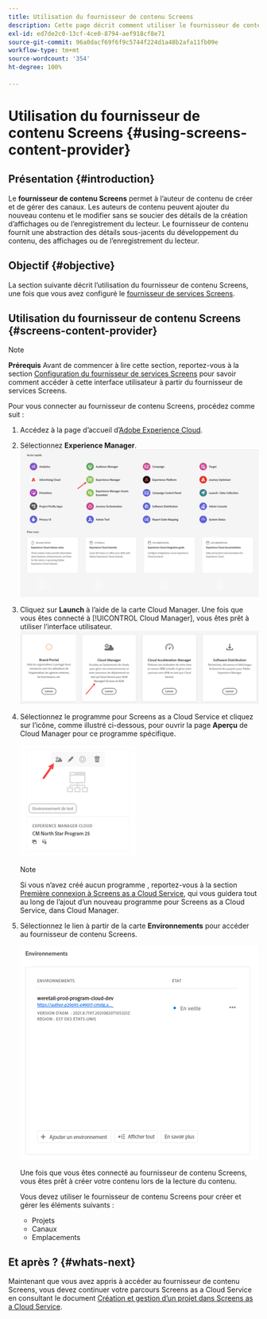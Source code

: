 ```yaml
---
title: Utilisation du fournisseur de contenu Screens
description: Cette page décrit comment utiliser le fournisseur de contenu Screens pour créer du contenu.
exl-id: ed7de2c0-13cf-4ce0-8794-aef918cf8e71
source-git-commit: 96a0dacf69f6f9c5744f224d1a48b2afa11fb09e
workflow-type: tm+mt
source-wordcount: '354'
ht-degree: 100%

---
```


# Utilisation du fournisseur de contenu Screens {#using-screens-content-provider}

## Présentation {#introduction}

Le **fournisseur de contenu Screens** permet à l’auteur de contenu de créer et de gérer des canaux. Les auteurs de contenu peuvent ajouter du nouveau contenu et le modifier sans se soucier des détails de la création d’affichages ou de l’enregistrement du lecteur. Le fournisseur de contenu fournit une abstraction des détails sous-jacents du développement du contenu, des affichages ou de l’enregistrement du lecteur.

## Objectif {#objective}

La section suivante décrit l’utilisation du fournisseur de contenu Screens, une fois que vous avez configuré le [fournisseur de services Screens](https://experienceleague.adobe.com/docs/experience-manager-cloud-service/screens-as-cloud-service/configure-screens-cloud/navigating-to-screens-services-provider.html?lang=fr).

## Utilisation du fournisseur de contenu Screens {#screens-content-provider}

>[!NOTE]
>**Prérequis**
>Avant de commencer à lire cette section, reportez-vous à la section [Configuration du fournisseur de services Screens](https://experienceleague.adobe.com/docs/experience-manager-cloud-service/screens-as-cloud-service/configure-screens-cloud/navigating-to-screens-services-provider.html?lang=fr) pour savoir comment accéder à cette interface utilisateur à partir du fournisseur de services Screens.

Pour vous connecter au fournisseur de contenu Screens, procédez comme suit :

1. Accédez à la page d’accueil d’[Adobe Experience Cloud](https://experience.adobe.com).

1. Sélectionnez **Experience Manager**.
   ![](/help/implementing/cloud-manager/getting-access-to-aem-in-cloud/assets/landing-page1.png)

1. Cliquez sur **Launch** à l’aide de la carte Cloud Manager. Une fois que vous êtes connecté à [!UICONTROL Cloud Manager], vous êtes prêt à utiliser l’interface utilisateur.
   ![](/help/implementing/cloud-manager/getting-access-to-aem-in-cloud/assets/landing-page2.png)

1. Sélectionnez le programme pour Screens as a Cloud Service et cliquez sur l’icône, comme illustré ci-dessous, pour ouvrir la page **Aperçu** de Cloud Manager pour ce programme spécifique.

   ![](/help/screens-cloud/assets/configure/screens-cp-1.png)

   >[!NOTE]
   >Si vous n’avez créé aucun programme , reportez-vous à la section [Première connexion à Screens as a Cloud Service](https://experienceleague.adobe.com/docs/experience-manager-cloud-service/screens-as-cloud-service/onboarding-screens-cloud/first-time-login-screens-cloud.html?lang=fr), qui vous guidera tout au long de l’ajout d’un nouveau programme pour Screens as a Cloud Service, dans Cloud Manager.


1. Sélectionnez le lien à partir de la carte **Environnements** pour accéder au fournisseur de contenu Screens.

   ![](/help/screens-cloud/assets/configure/screens-cp-2.png)

   Une fois que vous êtes connecté au fournisseur de contenu Screens, vous êtes prêt à créer votre contenu lors de la lecture du contenu.

   Vous devez utiliser le fournisseur de contenu Screens pour créer et gérer les éléments suivants :

   * Projets
   * Canaux
   * Emplacements

## Et après ? {#whats-next}

Maintenant que vous avez appris à accéder au fournisseur de contenu Screens, vous devez continuer votre parcours Screens as a Cloud Service en consultant le document [Création et gestion d’un projet dans Screens as a Cloud Service](https://experienceleague.adobe.com/docs/experience-manager-cloud-service/screens-as-cloud-service/create-content/creating-projects-screens-cloud.html?lang=fr).

